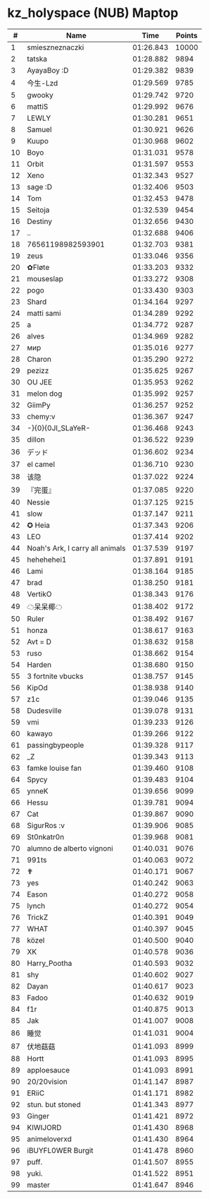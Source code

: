 # kz_holyspace (NUB) Maptop

|  # | Name | Time | Points |
|-------------- | -------------- | -------------- | -------------- | 
| 1 | smieszneznaczki | 01:26.843 | 10000 | 
| 2 | tatska | 01:28.882 | 9894 | 
| 3 | AyayaBoy :D | 01:29.382 | 9839 | 
| 4 | 今生-Lzd | 01:29.569 | 9785 | 
| 5 | gwooky | 01:29.742 | 9720 | 
| 6 | mattiS | 01:29.992 | 9676 | 
| 7 | LEWLY | 01:30.281 | 9651 | 
| 8 | Samuel | 01:30.921 | 9626 | 
| 9 | Kuupo | 01:30.968 | 9602 | 
| 10 | Boyo | 01:31.031 | 9578 | 
| 11 | Orbit | 01:31.597 | 9553 | 
| 12 | Xeno | 01:32.343 | 9527 | 
| 13 | sage :D | 01:32.406 | 9503 | 
| 14 | Tom | 01:32.453 | 9478 | 
| 15 | Seitoja | 01:32.539 | 9454 | 
| 16 | Destiny | 01:32.656 | 9430 | 
| 17 | .. | 01:32.688 | 9406 | 
| 18 | 76561198982593901 | 01:32.703 | 9381 | 
| 19 | zeus | 01:33.046 | 9356 | 
| 20 | ✿Fløte | 01:33.203 | 9332 | 
| 21 | mouseslap | 01:33.272 | 9308 | 
| 22 | pogo | 01:33.430 | 9303 | 
| 23 | Shard | 01:34.164 | 9297 | 
| 24 | matti sami | 01:34.289 | 9292 | 
| 25 | a | 01:34.772 | 9287 | 
| 26 | alves | 01:34.969 | 9282 | 
| 27 | мир | 01:35.016 | 9277 | 
| 28 | Charon | 01:35.290 | 9272 | 
| 29 | pezizz | 01:35.625 | 9267 | 
| 30 | OU JEE | 01:35.953 | 9262 | 
| 31 | melon dog | 01:35.992 | 9257 | 
| 32 | GiimPy | 01:36.257 | 9252 | 
| 33 | chemy:v | 01:36.367 | 9247 | 
| 34 | -}{0}{0JI_SLaYeR- | 01:36.468 | 9243 | 
| 35 | dillon | 01:36.522 | 9239 | 
| 36 | デッド | 01:36.602 | 9234 | 
| 37 | el camel | 01:36.710 | 9230 | 
| 38 | 该隐 | 01:37.022 | 9224 | 
| 39 | 『完蛋』 | 01:37.085 | 9220 | 
| 40 | Nessie | 01:37.125 | 9215 | 
| 41 | slow | 01:37.147 | 9211 | 
| 42 | ✪ Heia | 01:37.343 | 9206 | 
| 43 | LEO | 01:37.414 | 9202 | 
| 44 | Noah's Ark, I carry all animals | 01:37.539 | 9197 | 
| 45 | hehehehei1 | 01:37.891 | 9191 | 
| 46 | Lami | 01:38.164 | 9185 | 
| 47 | brad | 01:38.250 | 9181 | 
| 48 | VertikO | 01:38.343 | 9176 | 
| 49 | ☁呆呆椰☁ | 01:38.402 | 9172 | 
| 50 | Ruler | 01:38.492 | 9167 | 
| 51 | honza | 01:38.617 | 9163 | 
| 52 | Avt = D | 01:38.632 | 9158 | 
| 53 | ruso | 01:38.662 | 9154 | 
| 54 | Harden | 01:38.680 | 9150 | 
| 55 | 3 fortnite vbucks | 01:38.757 | 9145 | 
| 56 | KipOd | 01:38.938 | 9140 | 
| 57 | z1c | 01:39.046 | 9135 | 
| 58 | Dudesville | 01:39.078 | 9131 | 
| 59 | vmi | 01:39.233 | 9126 | 
| 60 | kawayo | 01:39.266 | 9122 | 
| 61 | passingbypeople | 01:39.328 | 9117 | 
| 62 | _Z | 01:39.343 | 9113 | 
| 63 | famke louise fan | 01:39.460 | 9108 | 
| 64 | Spycy | 01:39.483 | 9104 | 
| 65 | ynneK | 01:39.656 | 9099 | 
| 66 | Hessu | 01:39.781 | 9094 | 
| 67 | Cat | 01:39.867 | 9090 | 
| 68 | SigurRos :v | 01:39.906 | 9085 | 
| 69 | St0nkatr0n | 01:39.968 | 9081 | 
| 70 | alumno de alberto vignoni | 01:40.031 | 9076 | 
| 71 | 991ts | 01:40.063 | 9072 | 
| 72 | ✟ | 01:40.171 | 9067 | 
| 73 | yes | 01:40.242 | 9063 | 
| 74 | Eason | 01:40.272 | 9058 | 
| 75 | lynch | 01:40.272 | 9054 | 
| 76 | TrickZ | 01:40.391 | 9049 | 
| 77 | WHAT | 01:40.397 | 9045 | 
| 78 | közel | 01:40.500 | 9040 | 
| 79 | XK | 01:40.578 | 9036 | 
| 80 | Harry_Pootha | 01:40.593 | 9032 | 
| 81 | shy | 01:40.602 | 9027 | 
| 82 | Dayan | 01:40.617 | 9023 | 
| 83 | Fadoo | 01:40.632 | 9019 | 
| 84 | f1r | 01:40.875 | 9013 | 
| 85 | Jak | 01:41.007 | 9008 | 
| 86 | 睡觉 | 01:41.031 | 9004 | 
| 87 | 伏地菇菇 | 01:41.093 | 8999 | 
| 88 | Hortt | 01:41.093 | 8995 | 
| 89 | apploesauce | 01:41.093 | 8991 | 
| 90 | 20/20vision | 01:41.147 | 8987 | 
| 91 | ERiiC | 01:41.171 | 8982 | 
| 92 | stun. but stoned | 01:41.343 | 8977 | 
| 93 | Ginger | 01:41.421 | 8972 | 
| 94 | KIWIJORD | 01:41.430 | 8968 | 
| 95 | animeloverxd | 01:41.430 | 8964 | 
| 96 | iBUYFL0WER Burgit | 01:41.478 | 8960 | 
| 97 | puff. | 01:41.507 | 8955 | 
| 98 | yuki. | 01:41.522 | 8951 | 
| 99 | master | 01:41.647 | 8946 | 

